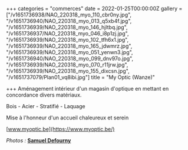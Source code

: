 +++
categories = "commerces"
date = 2022-01-25T00:00:00Z
gallery = ["/v1651736938/NAO_220318_myo_110_cbr0ny.jpg", "/v1651736940/NAO_220318_myo_013_q5xb4f.jpg", "/v1651736939/NAO_220318_myo_146_hjltbq.jpg", "/v1651736937/NAO_220318_myo_046_i8p1zj.jpg", "/v1651736939/NAO_220318_myo_102_tfh6x1.jpg", "/v1651736939/NAO_220318_myo_165_jdwmrz.jpg", "/v1651736939/NAO_220318_myo_051_yenwn3.jpg", "/v1651736940/NAO_220318_myo_099_dnv97o.jpg", "/v1651736939/NAO_220318_myo_070_r11jrw.jpg", "/v1651736939/NAO_220318_myo_155_dixcsn.jpg", "/v1651737079/Plan01_vq8ibi.jpg"]
title = "My Optic (Wanze)"

+++
Aménagement intérieur d'un magasin d'optique en mettant en concordance divers matériaux.

Bois - Acier - Stratifié - Laquage 

Mise à l'honneur d'un accueil chaleureux et serein

[www.myoptic.be](https://www.myoptic.be/)

_Photos :_ [**Samuel Defourny**](https://www.smdf.be/)